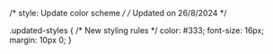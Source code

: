 /* style: Update color scheme */
/* Updated on 26/8/2024 */

.updated-styles {
  /* New styling rules */
  color: #333;
  font-size: 16px;
  margin: 10px 0;
}